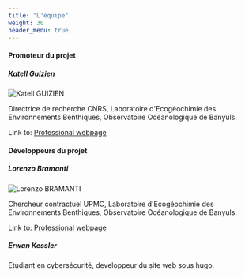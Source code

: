 ```yaml
---
title: "L'équipe"
weight: 30
header_menu: true
---
```


#### Promoteur du projet

##### Katell Guizien

![Katell GUIZIEN](images/katell.jpg)

Directrice de recherche CNRS, Laboratoire d'Ecogéochimie des Environnements Benthiques, Observatoire Océanologique de Banyuls.

Link to: [Professional webpage](https://lecob1.obs-banyuls.fr/index.php/personnel/liste-du-personnel/chercheurs/guizien-katell)

#### Développeurs du projet

##### Lorenzo Bramanti

![Lorenzo BRAMANTI](images/lorenzo.jpg)

Chercheur contractuel UPMC, Laboratoire d'Ecogéochimie des Environnements Benthiques, Observatoire Océanologique de Banyuls.

Link to: [Professional webpage](https://www.researchgate.net/profile/Lorenzo_Bramanti)

##### Erwan Kessler

Etudiant en cybersécurité, developpeur du site web sous hugo.
